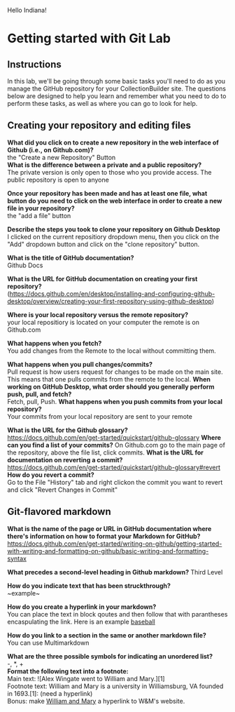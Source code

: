 Hello Indiana!
# Getting started with Git Lab
## Instructions
In this lab, we'll be going through some basic tasks you'll need to do as you manage the GitHub repository for your CollectionBuilder site. The questions below are designed to help you learn and remember what you need to do to perform these tasks, as well as where you can go to look for help. 
## Creating your repository and editing files
**What did you click on to create a new repository in the web interface of Github (i.e., on Github.com)?**  
the "Create a new Repository" Button  
**What is the difference between a private and a public repository?**  
The private version is only open to those who you provide access. The public repository is open to anyone

**Once your repository has been made and has at least one file, what button do you need to click on the web interface in order to create a new file in your repository?**  
the "add a file" button

**Describe the steps you took to clone your repository on Github Desktop**  
I clicked on the current repositiory dropdown menu, then you click on the "Add" dropdown button and click on the "clone repository" button.

**What is the title of GitHub documentation?**  
Github Docs

**What is the URL for GitHub documentation on creating your first repository?**  
(https://docs.github.com/en/desktop/installing-and-configuring-github-desktop/overview/creating-your-first-repository-using-github-desktop)

**Where is your local repository versus the remote repository?**  
your local repositiory is located on your computer the remote is on Github.com

**What happens when you fetch?**  
You add changes from the Remote to the local without committing them.

**What happens when you pull changes/commits?**  
Pull request is how users request for changes to be made on the main site. This means that one pulls commits from the remote to the local.
**When working on GitHub Desktop, what order should you generally perform push, pull, and fetch?**  
Fetch, pull, Push.
**What happens when you push commits from your local repository?**  
Your commits from your local repository are sent to your remote 

**What is the URL for the Github glossary?**  
https://docs.github.com/en/get-started/quickstart/github-glossary
**Where can you find a list of your commits?**
On Github.com go to the main page of the repository, above the file list, click commits.
**What is the URL for documentation on reverting a commit?**  
https://docs.github.com/en/get-started/quickstart/github-glossary#revert
**How do you revert a commit?**  
Go to the File "History" tab and right clickon the commit you want to revert and click "Revert Changes in Commit"
## Git-flavored markdown
**What is the name of the page or URL in GitHub documentation where there's information on how to format your Markdown for GitHub?**  
https://docs.github.com/en/get-started/writing-on-github/getting-started-with-writing-and-formatting-on-github/basic-writing-and-formatting-syntax

**What precedes a second-level heading in Github markdown?**
Third Level

**How do you indicate text that has been struckthrough?**  
~example~

**How do you create a hyperlink in your markdown?**  
You can place the text in block qoutes and then follow that with parantheses encaspulating the link. Here is an example [baseball](https://commons.wikimedia.org/wiki/File:Baseball.svg)

**How do you link to a section in the same or another markdown file?**  
You can use Multimarkdown

**What are the three possible symbols for indicating an unordered list?**  
-, *, +  
**Format the following text into a footnote:**  
Main text: ![Alex Wingate went to William and Mary.][1]  
Footnote text: William and Mary is a university in Williamsburg, VA founded in 1693.[1]: (need a hyperlink)  
Bonus: make [William and Mary](https://www.wm.edu/) a hyperlink to W&M's website.
